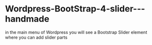 # Wordpress-BootStrap-4-slider---handmade
in the main menu of Wordpress you will see a Bootstrap Slider element where you can add slider parts
